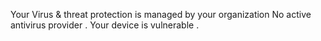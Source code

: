 Your Virus & threat protection is managed by your organization No active antivirus provider . Your device is vulnerable .
